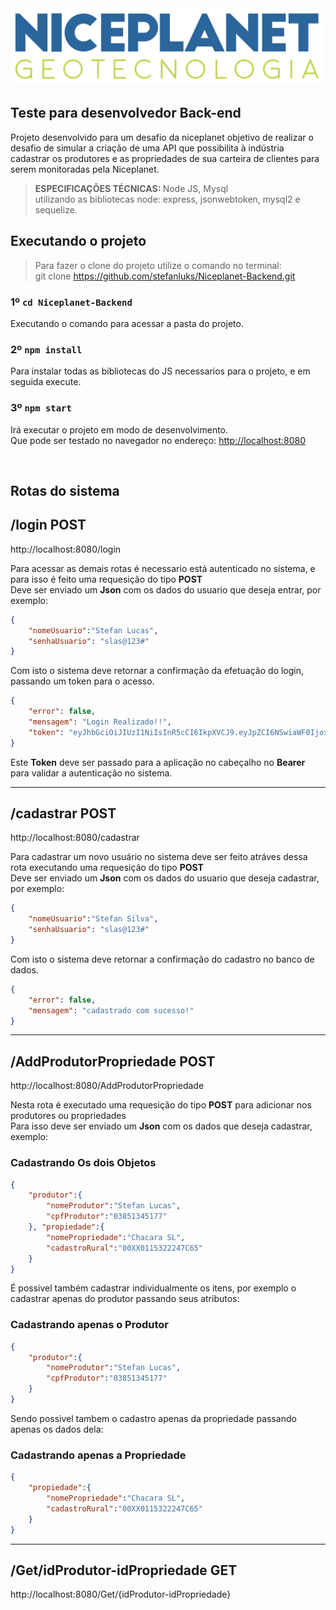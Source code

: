 <img src="./public/imgs/logo.png" />

## Teste para desenvolvedor Back-end

Projeto desenvolvido para um desafio da niceplanet objetivo de realizar o desafio de simular a criação de uma API que possibilita à indústria cadastrar os produtores e as propriedades de sua carteira de clientes para serem monitoradas pela Niceplanet.

><b>ESPECIFICAÇÕES TÉCNICAS: </b> Node JS, Mysql <br>
> utilizando as bibliotecas node: express, jsonwebtoken, mysql2 e sequelize.

## Executando o projeto

>Para fazer o clone do projeto utilize o comando no terminal: <br>git clone https://github.com/stefanluks/Niceplanet-Backend.git

### 1º `cd Niceplanet-Backend`

Executando o comando para acessar a pasta do projeto.

### 2º `npm install`

Para instalar todas as bibliotecas do JS necessarios para o projeto, e em seguida execute.

### 3º `npm start`

Irá executar o projeto em modo de desenvolvimento.\
Que pode ser testado no navegador no endereço: [http://localhost:8080](http://localhost:8080)


<br>


## Rotas do sistema

/login **POST**
---------------

http://localhost:8080/login

Para acessar as demais rotas é necessario está autenticado no sistema, e para isso é feito uma requesição do tipo **POST**  
Deve ser enviado um **Json** com os dados do usuario que deseja entrar, por exemplo:


```json
{ 
    "nomeUsuario":"Stefan Lucas",
    "senhaUsuario": "slas@123#" 
} 
```

Com isto o sistema deve retornar a confirmação da efetuação do login, passando um token para o acesso.

```json
{ 
    "error": false, 
    "mensagem": "Login Realizado!!", 
    "token": "eyJhbGciOiJIUzI1NiIsInR5cCI6IkpXVCJ9.eyJpZCI6NSwiaWF0IjoxNjg0MTczMTAwLCJleHAiOjE2ODQ0MzIzMDB9.366XFWtNdpoBcBwP18OtePtrUNoYadDqsqEZyVztd00" 
}
```

Este **Token** deve ser passado para a aplicação no cabeçalho no **Bearer** para validar a autenticação no sistema.

----
 
/cadastrar **POST**
-------------------

http://localhost:8080/cadastrar

Para cadastrar um novo usuário no sistema deve ser feito atráves dessa rota executando uma requesição do tipo **POST**  
Deve ser enviado um **Json** com os dados do usuario que deseja cadastrar, por exemplo:

```json
{ 
    "nomeUsuario":"Stefan Silva", 
    "senhaUsuario": "slas@123#" 
}
```

Com isto o sistema deve retornar a confirmação do cadastro no banco de dados.

```json
{ 
    "error": false, 
    "mensagem": "cadastrado com sucesso!" 
}
```

----

/AddProdutorPropriedade **POST**
--------------------------------

http://localhost:8080/AddProdutorPropriedade

Nesta rota é executado uma requesição do tipo **POST** para adicionar nos produtores ou propriedades  
Para isso deve ser enviado um **Json** com os dados que deseja cadastrar, exemplo:

### Cadastrando Os dois Objetos

```json
{ 
    "produtor":{  
        "nomeProdutor":"Stefan Lucas",  
        "cpfProdutor":"03851345177"  
    }, "propiedade":{ 
        "nomePropriedade":"Chacara SL",
        "cadastroRural":"00XX0115322247C65"
    }
}
```

É possivel também cadastrar individualmente os itens, por exemplo o cadastrar apenas do produtor passando seus atributos:

### Cadastrando apenas o Produtor

```json
{ 
    "produtor":{ 
        "nomeProdutor":"Stefan Lucas",
        "cpfProdutor":"03851345177"
    }
}
```

Sendo possivel tambem o cadastro apenas da propriedade passando apenas os dados dela:

### Cadastrando apenas a Propriedade

```json
{
    "propiedade":{
        "nomePropriedade":"Chacara SL",
        "cadastroRural":"00XX0115322247C65"
    }
}
```

----

/Get/idProdutor-idPropriedade **GET**
-------------------------------------

http://localhost:8080/Get/{idProdutor-idPropriedade}